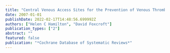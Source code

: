 ```yaml
---
title: "Central Venous Access Sites for the Prevention of Venous Thrombosis, Stenosis and Infection in Patients Requiring Long-Term Intravenous Therapy"
date: 2007-01-01
publishDate: 2022-02-17T14:48:56.699992Z
authors: ["Helen C Hamilton", "David Foxcroft"]
publication_types: ["2"]
abstract: ""
featured: false
publication: "*Cochrane Database of Systematic Reviews*"
---
```


